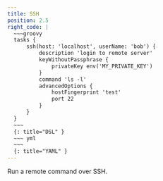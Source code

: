 ```yaml
---
title: SSH
position: 2.5
right_code: |
  ~~~groovy
  tasks {
      ssh(host: 'localhost', userName: 'bob') {
          description 'login to remote server'
          keyWithoutPassphrase {
              privateKey env('MY_PRIVATE_KEY')
          }
          command 'ls -l'
          advancedOptions {
              hostFingerprint 'test'
              port 22
          }
      }
  }
  ~~~
  {: title="DSL" }
  ~~~ yml       
  ~~~
  {: title="YAML" }
---
```

Run a remote command over SSH.